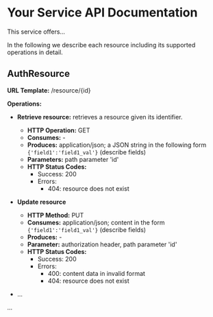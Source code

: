 Your Service API Documentation
==

This service offers...

In the following we describe each resource including its supported operations in detail.

AuthResource
--
__URL Template:__ /resource/{id}

__Operations:__

* __Retrieve resource:__ retrieves a resource given its identifier.

    * __HTTP Operation:__ GET
    * __Consumes:__ -
    * __Produces:__ application/json; a JSON string in the following form `{'field1':'field1_val'}` (describe fields)
	* __Parameters:__ path parameter 'id'
	* __HTTP Status Codes:__
	    * Success: 200
		* Errors:
			* 404: resource does not exist

* __Update resource__

    * __HTTP Method:__ PUT
    * __Consumes:__ application/json; content in the form `{'field1':'field1_val'}` (describe fields)
    * __Produces:__ -
    * __Parameter:__ authorization header, path parameter 'id'
	* __HTTP Status Codes:__
	    * Success: 200
	    * Errors:
	        * 400: content data in invalid format
	        * 404: resource does not exist

* ...

...
